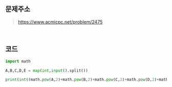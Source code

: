 ## 문제주소

> https://www.acmicpc.net/problem/2475

</br>

## 코드

```py
import math

A,B,C,D,E = map(int,input().split())

print(int((math.pow(A,2)+math.pow(B,2)+math.pow(C,2)+math.pow(D,2)+math.pow(E,2)) % 10))
```

